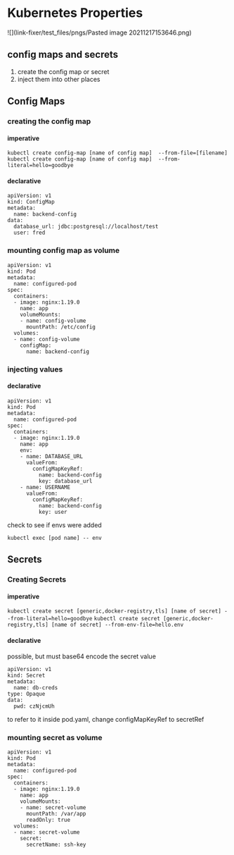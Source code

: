 # Kubernetes Properties

![](link-fixer/test_files/pngs/Pasted image 20211217153646.png)
## config maps and secrets

1. create the config map or secret
2. inject them into other places

## Config Maps

### creating the config map

#### imperative

`kubectl create config-map [name of config map]  --from-file=[filename]`
`kubectl create config-map [name of config map]  --from-literal=hello=goodbye`

#### declarative

```
apiVersion: v1
kind: ConfigMap
metadata:
  name: backend-config
data:
  database_url: jdbc:postgresql://localhost/test
  user: fred
```

### mounting config map as volume

```
apiVersion: v1
kind: Pod
metadata:
  name: configured-pod
spec:
  containers:
  - image: nginx:1.19.0
    name: app
    volumeMounts:
    - name: config-volume
      mountPath: /etc/config
  volumes:
  - name: config-volume
    configMap:
      name: backend-config
```

### injecting values

#### declarative

```
apiVersion: v1
kind: Pod
metadata:
  name: configured-pod
spec:
  containers:
  - image: nginx:1.19.0
    name: app
    env:
    - name: DATABASE_URL
      valueFrom:
        configMapKeyRef:
          name: backend-config
          key: database_url
    - name: USERNAME
      valueFrom:
        configMapKeyRef:
          name: backend-config
          key: user
```

check to see if envs were added

`kubectl exec [pod name] -- env`


## Secrets

### Creating Secrets

#### imperative

`kubectl create secret [generic,docker-registry,tls] [name of secret] --from-literal=hello=goodbye`
`kubectl create secret [generic,docker-registry,tls] [name of secret] --from-env-file=hello.env`

#### declarative

possible, but must base64 encode the secret value

```
apiVersion: v1
kind: Secret
metadata:
  name: db-creds
type: Opaque
data:
  pwd: czNjcmUh
```

to refer to it inside pod.yaml, change configMapKeyRef to secretRef

### mounting secret as volume

```
apiVersion: v1
kind: Pod
metadata:
  name: configured-pod
spec:
  containers:
  - image: nginx:1.19.0
    name: app
    volumeMounts:
    - name: secret-volume
      mountPath: /var/app
      readOnly: true
  volumes:
  - name: secret-volume
    secret:
      secretName: ssh-key
```


